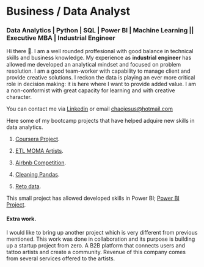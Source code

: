 
# Business / Data Analyst

### Data Analytics | Python | SQL | Power BI | Machine Learning || Executive MBA | Industrial Engineer

Hi there 👋. I am a well rounded proffesional with good balance in technical skills and business knowledge. My experience as 𝐢𝐧𝐝𝐮𝐬𝐭𝐫𝐢𝐚𝐥 𝐞𝐧𝐠𝐢𝐧𝐞𝐞𝐫 has allowed me developed an analytical mindset and focused on problem resolution. I am a good team-worker with capability to manage client and provide creative solutions. I reckon the data is playing an ever more critical role in decision making: it is here where I want to provide added value. I am a non-conformist with great capacity for learning and with creative character. 

You can contact me via [Linkedin](https://www.linkedin.com/in/jes%C3%BAs-chao-fern%C3%A1ndez-bb84265b/) or email chaojesus@hotmail.com 





Here some of my bootcamp projects that have helped adquire new skills in data analytics.

  1. [Coursera Project](https://github.com/jesuschao/Coursera_Project).

  2. [ETL MOMA Artists](https://github.com/jesuschao/ETL-MOMA-Artists).

  3. [Airbnb Competition](https://github.com/jesuschao/Airbnb-Competition).

  4. [Cleaning Pandas](https://github.com/jesuschao/data-cleaning-pandas).

  5. [Reto data](https://github.com/jesuschao/reto_data).


This small project has allowed developed skills in Power BI; [Power BI Project](https://github.com/jesuschao/Power-BI-Project).


#### Extra work.

I would like to bring up another project which is very different from previous mentioned. This work was done in collaboration and its purpose is building up a startup project from zero. A B2B platform that connects users and tattoo artists and create a community. Revenue of this company comes from several services offered to the artists.



<!--
**jesuschao/jesuschao** is a ✨ _special_ ✨ repository because its `README.md` (this file) appears on your GitHub profile.

Here are some ideas to get you started:

- 🔭 I’m currently working on ...
- 🌱 I’m currently learning ...
- 👯 I’m looking to collaborate on ...
- 🤔 I’m looking for help with ...
- 💬 Ask me about ...
- 📫 How to reach me: ...
- 😄 Pronouns: ...
- ⚡ Fun fact: ...
-->
